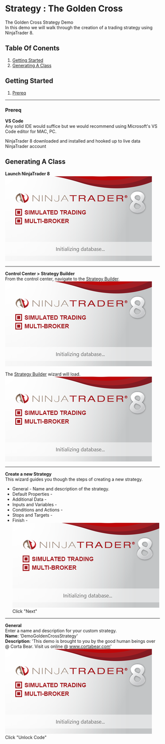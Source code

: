# Strategy : The Golden Cross
The Golden Cross Strategy Demo  
In this demo we will walk through the creation of a trading strategy using NinjaTrader 8.  

## Table Of Conents  
1. [Getting Started](#)  
1. [Generating A Class](#)

## Getting Started 
1. [Prereq](#)  

---  

### Prereq  
**VS Code**  
Any solid IDE would suffice but we would recommend using Microsoft's VS Code editor for MAC, PC.  



NinjaTrader 8 downloaded and installed and hooked up to live data 
NinjaTrader account 

## Generating A Class  
**Launch NinjaTrader 8**  
![NinjaTrader 8 Loading Image](_assests/imgs/img-0001__ntrader-Lol.png)  

---  

**Control Center > Strategy Builder**  
From the control center, navigate to the [Strategy Builder](#).
![NinjaTrader 8 Loading Image](_assests/imgs/img-0001__ntrader-Lol.png)  

The [Strategy Builder](#) wizard will load.
![NinjaTrader 8 Loading Image](_assests/imgs/img-0001__ntrader-Lol.png) 

--- 

**Create a new Strategy**  
This wizard guides you though the steps of creating a new strategy.  
* General - Name and description of the strategy.  
* Default Properties -  
* Additional Data -  
* Inputs and Variables -  
* Conditions and Actions -  
* Stops and Targets -  
* Finish -  
![NinjaTrader 8 Loading Image](_assests/imgs/img-0001__ntrader-Lol.png)  
Click "Next"

---  

**General**  
Enter a name and description for your custom strategy.  
**Name**: 'DemoGoldenCrossStrategy'  
**Description**: 'This demo is brought to you by the good human beings over @ Corta Bear. Visit us online @ www.cortabear.com'
![NinjaTrader 8 Loading Image](_assests/imgs/img-0001__ntrader-Lol.png)  
Click "Unlock Code"